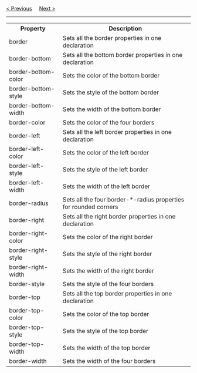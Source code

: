 <a href="/CSS/Borders/Property.md">&lt; Previous</a>
&nbsp;&nbsp;&nbsp;
<a href="/CSS/Margin.md">Next &gt;</a>
<hr>
<table class="ws-table-all notranslate">
  <tr>
    <th>Property</th>
    <th>Description</th>
  </tr>
  <tr>
    <td>border</td>
    <td>Sets all the border properties in one declaration</td>
  </tr>
  <tr>
    <td>border-bottom</td>
    <td>Sets all the bottom border properties in one declaration</td>
  </tr>
  <tr>
    <td>border-bottom-color</td>
    <td>Sets the color of the bottom border</td>
  </tr>
  <tr>
    <td>border-bottom-style</td>
    <td>Sets the style of the bottom border</td>
  </tr>
  <tr>
    <td>border-bottom-width</td>
    <td>Sets the width of the bottom border</td>
  </tr>
  <tr>
    <td>border-color</td>
    <td>Sets the color of the four borders</td>
  </tr>
  <tr>
    <td>border-left</td>
    <td>Sets all the left border properties in one declaration</td>
  </tr>
  <tr>
    <td>border-left-color</td>
    <td>Sets the color of the left border</td>
  </tr>
  <tr>
    <td>border-left-style</td>
    <td>Sets the style of the left border</td>
  </tr>
  <tr>
    <td>border-left-width</td>
    <td>Sets the width of the left border</td>
  </tr>
  <tr>
    <td>border-radius</td>
    <td>Sets all the four border-*-radius properties for rounded corners</td>
  </tr>
  <tr>
    <td>border-right</td>
    <td>Sets all the right border properties in one declaration</td>
  </tr>
  <tr>
    <td>border-right-color</td>
    <td>Sets the color of the right border</td>
  </tr>
  <tr>
    <td>border-right-style</td>
    <td>Sets the style of the right border</td>
  </tr>
  <tr>
    <td>border-right-width</td>
    <td>Sets the width of the right border</td>
  </tr>
  <tr>
    <td>border-style</td>
    <td>Sets the style of the four borders</td>
  </tr>
  <tr>
    <td>border-top</td>
    <td>Sets all the top border properties in one declaration</td>
  </tr>
  <tr>
    <td>border-top-color</td>
    <td>Sets the color of the top border</td>
  </tr>
  <tr>
    <td>border-top-style</td>
    <td>Sets the style of the top border</td>
  </tr>
  <tr>
    <td>border-top-width</td>
    <td>Sets the width of the top border</td>
  </tr>
  <tr>
    <td>border-width</td>
    <td>Sets the width of the four borders</td>
  </tr>
</table>
